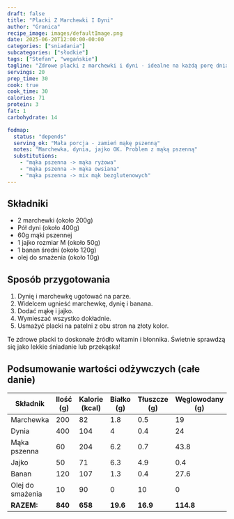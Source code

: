 ```yaml
---
draft: false
title: "Placki Z Marchewki I Dyni"
author: "Granica"
recipe_image: images/defaultImage.png
date: 2025-06-20T12:00:00-00:00
categories: ["sniadania"]
subcategories: ["słodkie"]
tags: ["Stefan", "wegańskie"]
tagline: "Zdrowe placki z marchewki i dyni - idealne na każdą porę dnia!"
servings: 20
prep_time: 30
cook: true
cook_time: 30
calories: 71
protein: 3
fat: 1
carbohydrate: 14

fodmap:
  status: "depends"
  serving_ok: "Mała porcja - zamień mąkę pszenną"
  notes: "Marchewka, dynia, jajko OK. Problem z mąką pszenną"
  substitutions:
    - "mąka pszenna -> mąka ryżowa"
    - "mąka pszenna -> mąka owsiana"
    - "mąka pszenna -> mix mąk bezglutenowych"
---
```


## Składniki
- 2 marchewki (około 200g)
- Pół dyni (około 400g)
- 60g mąki pszennej
- 1 jajko rozmiar M (około 50g)
- 1 banan średni (około 120g)
- olej do smażenia (około 10g)

## Sposób przygotowania

1. Dynię i marchewkę ugotować na parze.
2. Widelcem ugnieść marchewkę, dynię i banana.
3. Dodać mąkę i jajko.
4. Wymieszać wszystko dokładnie.
5. Usmażyć placki na patelni z obu stron na złoty kolor.

Te zdrowe placki to doskonałe źródło witamin i błonnika. Świetnie sprawdzą się jako lekkie śniadanie lub przekąska!

## Podsumowanie wartości odżywczych (całe danie)

| Składnik         | Ilość (g) | Kalorie (kcal) | Białko (g) | Tłuszcze (g) | Węglowodany (g) |
|------------------|-----------|----------------|------------|--------------|-----------------|
| Marchewka        | 200       | 82             | 1.8        | 0.5          | 19              |
| Dynia            | 400       | 104            | 4          | 0.4          | 24              |
| Mąka pszenna     | 60        | 204            | 6.2        | 0.7          | 43.8            |
| Jajko            | 50        | 71             | 6.3        | 4.9          | 0.4             |
| Banan            | 120       | 107            | 1.3        | 0.4          | 27.6            |
| Olej do smażenia | 10        | 90             | 0          | 10           | 0               |
| **RAZEM:**       | **840**   | **658**        | **19.6**   | **16.9**     | **114.8**       |